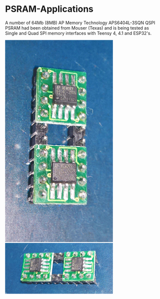 # PSRAM-Applications
A number of 64Mb (8MB) AP Memory Technology APS6404L-3SQN QSPI PSRAM had been obtained from Mouser (Texas) and is being tested as Single and Quad SPI memory interfaces with Teensy 4, 4.1 and ESP32's.

<p align="left">
<img src="images/AP-psram7.jpg" width="350" />  
<img src="images/AP-psram8.jpg" width="350" /> 
<br>
